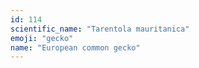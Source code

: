 ```yaml
---
id: 114
scientific_name: "Tarentola mauritanica"
emoji: "gecko"
name: "European common gecko"
---
```

